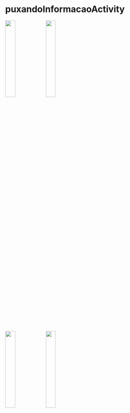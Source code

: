 # puxandoInformacaoActivity

<img src="https://user-images.githubusercontent.com/72177982/144424345-e63d6110-6f3b-45c9-94ad-bf1784826d40.png" width="25%"> <img src="https://user-images.githubusercontent.com/72177982/144424352-1ec22de4-e6c7-40ff-bc16-35f094915624.png" width="25%">

<img src="https://user-images.githubusercontent.com/72177982/144424362-a1c88d8f-9574-45ea-9d39-04d75cfa0056.png" width="25%"> <img src="https://user-images.githubusercontent.com/72177982/144424368-0b36fa45-a108-4b8c-aded-ef7116546585.png" width="25%">
